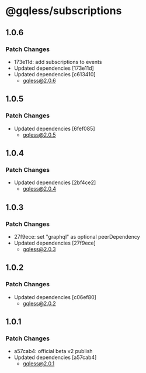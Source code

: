 # @gqless/subscriptions

## 1.0.6

### Patch Changes

- 173e11d: add subscriptions to events
- Updated dependencies [173e11d]
- Updated dependencies [c613410]
  - gqless@2.0.6

## 1.0.5

### Patch Changes

- Updated dependencies [6fef085]
  - gqless@2.0.5

## 1.0.4

### Patch Changes

- Updated dependencies [2bf4ce2]
  - gqless@2.0.4

## 1.0.3

### Patch Changes

- 27f9ece: set "graphql" as optional peerDependency
- Updated dependencies [27f9ece]
  - gqless@2.0.3

## 1.0.2

### Patch Changes

- Updated dependencies [c06ef80]
  - gqless@2.0.2

## 1.0.1

### Patch Changes

- a57cab4: official beta v2 publish
- Updated dependencies [a57cab4]
  - gqless@2.0.1
